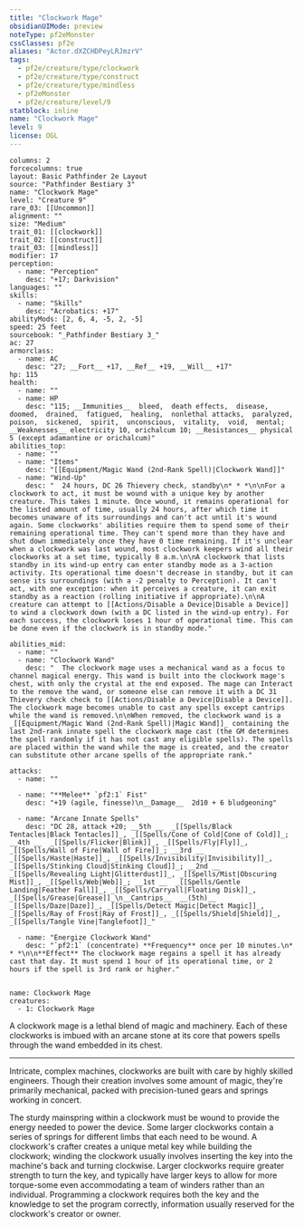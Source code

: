 ```yaml
---
title: "Clockwork Mage"
obsidianUIMode: preview
noteType: pf2eMonster
cssClasses: pf2e
aliases: "Actor.dXZCHDPeyLRJmzrV" 
tags:
  - pf2e/creature/type/clockwork
  - pf2e/creature/type/construct
  - pf2e/creature/type/mindless
  - pf2eMonster
  - pf2e/creature/level/9
statblock: inline
name: "Clockwork Mage"
level: 9
license: OGL
---
```


```statblock
columns: 2
forcecolumns: true
layout: Basic Pathfinder 2e Layout
source: "Pathfinder Bestiary 3"
name: "Clockwork Mage"
level: "Creature 9"
rare_03: [[Uncommon]]
alignment: ""
size: "Medium"
trait_01: [[clockwork]]
trait_02: [[construct]]
trait_03: [[mindless]]
modifier: 17
perception:
  - name: "Perception"
    desc: "+17; Darkvision"
languages: ""
skills:
  - name: "Skills"
    desc: "Acrobatics: +17"
abilityMods: [2, 6, 4, -5, 2, -5]
speed: 25 feet
sourcebook: "_Pathfinder Bestiary 3_"
ac: 27
armorclass:
  - name: AC
    desc: "27; __Fort__ +17, __Ref__ +19, __Will__ +17"
hp: 115
health:
  - name: ""
  - name: HP
    desc: "115; __Immunities__  bleed,  death effects,  disease,  doomed,  drained,  fatigued,  healing,  nonlethal attacks,  paralyzed,  poison,  sickened,  spirit,  unconscious,  vitality,  void,  mental; __Weaknesses__ electricity 10, orichalcum 10; __Resistances__ physical 5 (except adamantine or orichalcum)"
abilities_top:
  - name: ""
  - name: "Items"
    desc: "[[Equipment/Magic Wand (2nd-Rank Spell)|Clockwork Wand]]"
  - name: "Wind-Up"
    desc: "  24 hours, DC 26 Thievery check, standby\n* * *\n\nFor a clockwork to act, it must be wound with a unique key by another creature. This takes 1 minute. Once wound, it remains operational for the listed amount of time, usually 24 hours, after which time it becomes unaware of its surroundings and can't act until it's wound again. Some clockworks' abilities require them to spend some of their remaining operational time. They can't spend more than they have and shut down immediately once they have 0 time remaining. If it's unclear when a clockwork was last wound, most clockwork keepers wind all their clockworks at a set time, typically 8 a.m.\n\nA clockwork that lists standby in its wind-up entry can enter standby mode as a 3-action activity. Its operational time doesn't decrease in standby, but it can sense its surroundings (with a -2 penalty to Perception). It can't act, with one exception: when it perceives a creature, it can exit standby as a reaction (rolling initiative if appropriate).\n\nA creature can attempt to [[Actions/Disable a Device|Disable a Device]] to wind a clockwork down (with a DC listed in the wind-up entry). For each success, the clockwork loses 1 hour of operational time. This can be done even if the clockwork is in standby mode."

abilities_mid:
  - name: ""
  - name: "Clockwork Wand"
    desc: "  The clockwork mage uses a mechanical wand as a focus to channel magical energy. This wand is built into the clockwork mage's chest, with only the crystal at the end exposed. The mage can Interact to the remove the wand, or someone else can remove it with a DC 31 Thievery check check to [[Actions/Disable a Device|Disable a Device]]. The clockwork mage becomes unable to cast any spells except cantrips while the wand is removed.\n\nWhen removed, the clockwork wand is a _[[Equipment/Magic Wand (2nd-Rank Spell)|Magic Wand]]_ containing the last 2nd-rank innate spell the clockwork mage cast (the GM determines the spell randomly if it has not cast any eligible spells). The spells are placed within the wand while the mage is created, and the creator can substitute other arcane spells of the appropriate rank."

attacks:
  - name: ""

  - name: "**Melee** `pf2:1` Fist"
    desc: "+19 (agile, finesse)\n__Damage__  2d10 + 6 bludgeoning"

  - name: "Arcane Innate Spells"
    desc: "DC 28, attack +20; __5th __  _[[Spells/Black Tentacles|Black Tentacles]]_, _[[Spells/Cone of Cold|Cone of Cold]]_; __4th __  _[[Spells/Flicker|Blink]]_, _[[Spells/Fly|Fly]]_, _[[Spells/Wall of Fire|Wall of Fire]]_; __3rd __  _[[Spells/Haste|Haste]]_, _[[Spells/Invisibility|Invisibility]]_, _[[Spells/Stinking Cloud|Stinking Cloud]]_; __2nd __  _[[Spells/Revealing Light|Glitterdust]]_, _[[Spells/Mist|Obscuring Mist]]_, _[[Spells/Web|Web]]_; __1st __  _[[Spells/Gentle Landing|Feather Fall]]_, _[[Spells/Carryall|Floating Disk]]_, _[[Spells/Grease|Grease]]_\n__Cantrips__  __(5th)__ _[[Spells/Daze|Daze]]_, _[[Spells/Detect Magic|Detect Magic]]_, _[[Spells/Ray of Frost|Ray of Frost]]_, _[[Spells/Shield|Shield]]_, _[[Spells/Tangle Vine|Tanglefoot]]_"

  - name: "Energize Clockwork Wand"
    desc: "`pf2:1` (concentrate) **Frequency** once per 10 minutes.\n* * *\n\n**Effect** The clockwork mage regains a spell it has already cast that day. It must spend 1 hour of its operational time, or 2 hours if the spell is 3rd rank or higher."
 
```

```encounter-table
name: Clockwork Mage
creatures:
  - 1: Clockwork Mage
```



A clockwork mage is a lethal blend of magic and machinery. Each of these clockworks is imbued with an arcane stone at its core that powers spells through the wand embedded in its chest.

* * *

Intricate, complex machines, clockworks are built with care by highly skilled engineers. Though their creation involves some amount of magic, they're primarily mechanical, packed with precision-tuned gears and springs working in concert.

The sturdy mainspring within a clockwork must be wound to provide the energy needed to power the device. Some larger clockworks contain a series of springs for different limbs that each need to be wound. A clockwork's crafter creates a unique metal key while building the clockwork; winding the clockwork usually involves inserting the key into the machine's back and turning clockwise. Larger clockworks require greater strength to turn the key, and typically have larger keys to allow for more torque-some even accommodating a team of winders rather than an individual. Programming a clockwork requires both the key and the knowledge to set the program correctly, information usually reserved for the clockwork's creator or owner.
